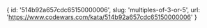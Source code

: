 {
  id: '514b92a657cdc65150000006',
  slug: 'multiples-of-3-or-5',
  url: 'https://www.codewars.com/kata/514b92a657cdc65150000006'
}